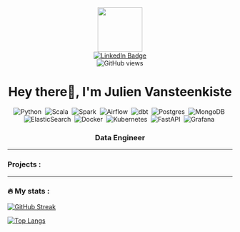 <div id="header" align="center">
  <img src="https://media.giphy.com/media/hqU2KkjW5bE2v2Z7Q2/giphy.gif" width="100"/>
</div>

<div id="badges" align="center">
  <a href="https://linkedin.com/in/julienvansteenkiste">
    <img src="https://img.shields.io/badge/Linkedin-blue?logo=linkedin&logoColor=white&style=for-the-badge" alt="LinkedIn Badge"/>
  </a>
</div>

<div id="stats" align="center">
  <img src="https://komarev.com/ghpvc/?username=SprinTech&style=flat-square&color=blue" alt="GitHub views"/>
</div>

<h1 align="center">Hey there👋, I'm Julien Vansteenkiste</h1>

<div id="badge" align="center">
  <img src="https://img.shields.io/badge/Python-FFD43B?style=for-the-badge&logo=python&logoColor=blue" title="Python" alt="Python"/>&nbsp;
  <img src="https://img.shields.io/badge/Scala-DC322F?style=for-the-badge&logo=scala&logoColor=white" title="Scala" alt="Scala"/>&nbsp;
  <img src="https://img.shields.io/badge/Apache_Spark-FFFFFF?style=for-the-badge&logo=apachespark&logoColor=#E35A16" title="Spark" alt="Spark"/>&nbsp;
  <img src="https://img.shields.io/badge/Airflow-017CEE?style=for-the-badge&logo=Apache%20Airflow&logoColor=white" title="Airflow" alt="Airflow"/>&nbsp;
  <img src="https://img.shields.io/badge/dbt-FF694B?style=for-the-badge&logo=dbt&logoColor=white" title="dbt" alt="dbt"/>&nbsp;
  <img src="https://img.shields.io/badge/PostgreSQL-316192?style=for-the-badge&logo=postgresql&logoColor=white" title="Postgres" alt="Postgres"/>&nbsp;
  <img src="https://img.shields.io/badge/MongoDB-4EA94B?style=for-the-badge&logo=mongodb&logoColor=white" title="MongoDB" alt="MongoDB"/>&nbsp;<br/>
  <img src="https://img.shields.io/badge/Elastic_Search-005571?style=for-the-badge&logo=elasticsearch&logoColor=white" title="ElasticSearch" alt="ElasticSearch"/>&nbsp;
  <img src="https://img.shields.io/badge/Docker-2CA5E0?style=for-the-badge&logo=docker&logoColor=white" title="Docker" alt="Docker"/>&nbsp;
  <img src="https://img.shields.io/badge/kubernetes-326ce5.svg?&style=for-the-badge&logo=kubernetes&logoColor=white" title="Kubernetes" alt="Kubernetes"/>&nbsp;
  <img src="https://img.shields.io/badge/fastapi-109989?style=for-the-badge&logo=FASTAPI&logoColor=white" title="FastAPI" alt="FastAPI"/>&nbsp;
  <img src="https://img.shields.io/badge/Grafana-F2F4F9?style=for-the-badge&logo=grafana&logoColor=orange&labelColor=F2F4F9" title="Grafana" alt="Grafana"/>&nbsp;
</div>

<h3 align="center">Data Engineer</h3>

-----

<div id="projects">
  <h3>Projects :</h3>
</div>

-----

<div id="stats">
  <h3>🔥 My stats :</h3>
</div>

[![GitHub Streak](http://github-readme-streak-stats.herokuapp.com?user=SprinTech&theme=highcontrast&date_format=M%20j%5B%2C%20Y%5D)](https://git.io/streak-stats)

[![Top Langs](https://github-readme-stats.vercel.app/api/top-langs/?username=SprinTech&layout=compact)](https://github.com/anuraghazra/github-readme-stats)
